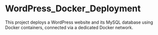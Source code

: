 # WordPress_Docker_Deployment
This project deploys a WordPress website and its MySQL database using Docker containers, connected via a dedicated Docker network.
